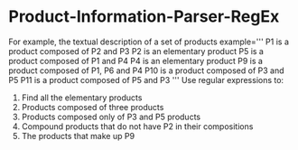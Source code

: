 # Product-Information-Parser-RegEx
For example, the textual description of a set of products
example='''
P1 is a product composed of P2 and P3
P2 is an elementary product
P5 is a product composed of P1 and P4
P4 is an elementary product
P9 is a product composed of P1, P6 and P4
P10 is a product composed of P3 and P5
P11 is a product composed of P5 and P3 '''
Use regular expressions to:
1. Find all the elementary products
2. Products composed of three products
3. Products composed only of P3 and P5 products
4. Compound products that do not have P2 in their compositions
5. The products that make up P9
